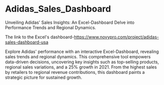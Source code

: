 # Adidas_Sales_Dashboard
Unveiling Adidas' Sales Insights: An Excel-Dashboard Delve into Performance Trends and Regional Dynamics.

The link to the Excel's dashboard-https://www.novypro.com/project/adidas-sales-dashboard-usa

Explore Adidas' performance with an interactive Excel-Dashboard, revealing sales trends and regional dynamics. This comprehensive tool empowers data-driven decisions, uncovering key insights such as top-selling products, regional sales variations, and a 25% growth in 2021. From the highest sales by retailers to regional revenue contributions, this dashboard paints a strategic picture for sustained growth.
